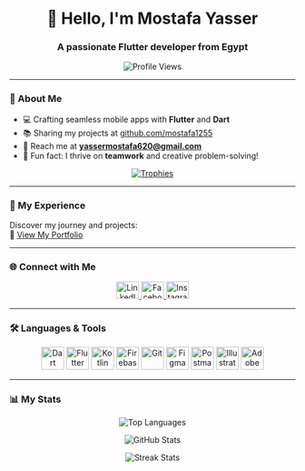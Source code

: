 <div align="center">
  <h1>👋 Hello, I'm Mostafa Yasser</h1>
  <h3>A passionate Flutter developer from Egypt</h3>
</div>

<p align="center">
  <img src="https://komarev.com/ghpvc/?username=mostafa1255&label=Profile%20Views&color=0e75b6&style=flat" alt="Profile Views" />
</p>

---

### 🚀 About Me
- 💻 Crafting seamless mobile apps with **Flutter** and **Dart**
- 📚 Sharing my projects at [github.com/mostafa1255](https://github.com/mostafa1255?tab=repositories)
- 📧 Reach me at **yassermostafa620@gmail.com**
- 🌟 Fun fact: I thrive on **teamwork** and creative problem-solving!

<p align="center">
  <a href="https://github.com/ryo-ma/github-profile-trophy">
    <img src="https://github-profile-trophy.vercel.app/?username=mostafa1255&theme=onedark&margin-w=15" alt="Trophies" />
  </a>
</p>

---

### 📄 My Experience
Discover my journey and projects:  
🔗 [View My Portfolio](https://www.canva.com/design/DAFoKNVfCXs/U1mI8UH0StBaDJIn4oH8wg/view?utm_content=DAFoKNVfCXs&utm_campaign=designshare&utm_medium=link&utm_source=publishsharelink)

---

### 🌐 Connect with Me
<p align="center">
  <a href="https://www.linkedin.com/in/mostafa-yasser-7882b4239/" target="_blank">
    <img src="https://raw.githubusercontent.com/rahuldkjain/github-profile-readme-generator/master/src/images/icons/Social/linked-in-alt.svg" alt="LinkedIn" height="30" width="40" />
  </a>
  <a href="https://www.facebook.com/profile.php?id=100039025044339" target="_blank">
    <img src="https://raw.githubusercontent.com/rahuldkjain/github-profile-readme-generator/master/src/images/icons/Social/facebook.svg" alt="Facebook" height="30" width="40" />
  </a>
  <a href="https://www.instagram.com/mostafa_yasser_565/" target="_blank">
    <img src="https://raw.githubusercontent.com/rahuldkjain/github-profile-readme-generator/master/src/images/icons/Social/instagram.svg" alt="Instagram" height="30" width="40" />
  </a>
</p>

---

### 🛠️ Languages & Tools
<p align="center">
  <a href="https://dart.dev" target="_blank"><img src="https://www.vectorlogo.zone/logos/dartlang/dartlang-icon.svg" alt="Dart" width="40" height="40"/></a>
  <a href="https://flutter.dev" target="_blank"><img src="https://www.vectorlogo.zone/logos/flutterio/flutterio-icon.svg" alt="Flutter" width="40" height="40"/></a>
  <a href="https://kotlinlang.org" target="_blank"><img src="https://www.vectorlogo.zone/logos/kotlinlang/kotlinlang-icon.svg" alt="Kotlin" width="40" height="40"/></a>
  <a href="https://firebase.google.com/" target="_blank"><img src="https://www.vectorlogo.zone/logos/firebase/firebase-icon.svg" alt="Firebase" width="40" height="40"/></a>
  <a href="https://git-scm.com/" target="_blank"><img src="https://www.vectorlogo.zone/logos/git-scm/git-scm-icon.svg" alt="Git" width="40" height="40"/></a>
  <a href="https://www.figma.com/" target="_blank"><img src="https://www.vectorlogo.zone/logos/figma/figma-icon.svg" alt="Figma" width="40" height="40"/></a>
  <a href="https://postman.com" target="_blank"><img src="https://www.vectorlogo.zone/logos/getpostman/getpostman-icon.svg" alt="Postman" width="40" height="40"/></a>
  <a href="https://www.adobe.com/in/products/illustrator.html" target="_blank"><img src="https://www.vectorlogo.zone/logos/adobe_illustrator/adobe_illustrator-icon.svg" alt="Illustrator" width="40" height="40"/></a>
  <a href="https://www.adobe.com/products/xd.html" target="_blank"><img src="https://cdn.worldvectorlogo.com/logos/adobe-xd.svg" alt="Adobe XD" width="40" height="40"/></a>
</p>

---

### 📊 My Stats
<p align="center">
  <img src="https://github-readme-stats.vercel.app/api/top-langs?username=mostafa1255&show_icons=true&locale=en&layout=compact&theme=radical" alt="Top Languages" />
</p>
<p align="center">
  <img src="https://github-readme-stats.vercel.app/api?username=mostafa1255&show_icons=true&locale=en&theme=radical" alt="GitHub Stats" />
</p>
<p align="center">
  <img src="https://github-readme-streak-stats.herokuapp.com/?user=mostafa1255&theme=radical" alt="Streak Stats" />
</p>

